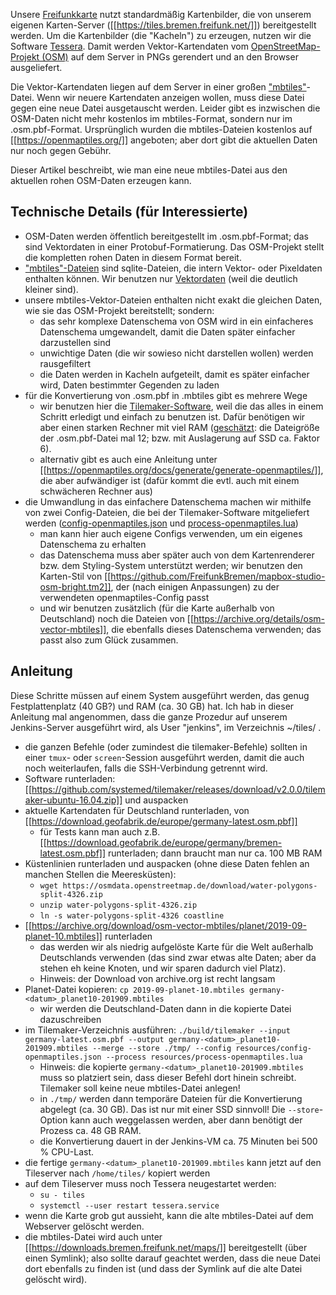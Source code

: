 Unsere [Freifunkkarte](https://map.bremen.freifunk.net/) nutzt standardmäßig Kartenbilder, die von unserem eigenen Karten-Server ([[https://tiles.bremen.freifunk.net/]]) bereitgestellt werden. Um die Kartenbilder (die "Kacheln") zu erzeugen, nutzen wir die Software [Tessera](https://github.com/mojodna/tessera). Damit werden Vektor-Kartendaten vom [OpenStreetMap-Projekt (OSM)](https://www.openstreetmap.org/) auf dem Server in PNGs gerendert und an den Browser ausgeliefert.

Die Vektor-Kartendaten liegen auf dem Server in einer großen ["mbtiles"](https://github.com/mapbox/mbtiles-spec)-Datei. Wenn wir neuere Kartendaten anzeigen wollen, muss diese Datei gegen eine neue Datei ausgetauscht werden. Leider gibt es inzwischen die OSM-Daten nicht mehr kostenlos im mbtiles-Format, sondern nur im .osm.pbf-Format. Ursprünglich wurden die mbtiles-Dateien kostenlos auf [[https://openmaptiles.org/]] angeboten; aber dort gibt die aktuellen Daten nur noch gegen Gebühr.

Dieser Artikel beschreibt, wie man eine neue mbtiles-Datei aus den aktuellen rohen OSM-Daten erzeugen kann.


## Technische Details (für Interessierte)

* OSM-Daten werden öffentlich bereitgestellt im .osm.pbf-Format; das sind Vektordaten in einer Protobuf-Formatierung. Das OSM-Projekt stellt die kompletten rohen Daten in diesem Format bereit.
* ["mbtiles"-Dateien](https://github.com/mapbox/mbtiles-spec) sind sqlite-Dateien, die intern Vektor- oder Pixeldaten enthalten können. Wir benutzen nur [Vektordaten](https://github.com/mapbox/vector-tile-spec/) (weil die deutlich kleiner sind).
* unsere mbtiles-Vektor-Dateien enthalten nicht exakt die gleichen Daten, wie sie das OSM-Projekt bereitstellt; sondern:
	* das sehr komplexe Datenschema von OSM wird in ein einfacheres Datenschema umgewandelt, damit die Daten später einfacher darzustellen sind
	* unwichtige Daten (die wir sowieso nicht darstellen wollen) werden rausgefiltert
	* die Daten werden in Kacheln aufgeteilt, damit es später einfacher wird, Daten bestimmter Gegenden zu laden
* für die Konvertierung von .osm.pbf in .mbtiles gibt es mehrere Wege
	* wir benutzen hier die [Tilemaker-Software](https://github.com/systemed/tilemaker), weil die das alles in einem Schritt erledigt und einfach zu benutzen ist. Dafür benötigen wir aber einen starken Rechner mit viel RAM ([geschätzt](https://wheregroup.com/blog/tilemaker-am-limit/): die Dateigröße der .osm.pbf-Datei mal 12; bzw. mit Auslagerung auf SSD ca. Faktor 6).
	* alternativ gibt es auch eine Anleitung unter [[https://openmaptiles.org/docs/generate/generate-openmaptiles/]], die aber aufwändiger ist (dafür kommt die evtl. auch mit einem schwächeren Rechner aus)
* die Umwandlung in das einfachere Datenschema machen wir mithilfe von zwei Config-Dateien, die bei der Tilemaker-Software mitgeliefert werden ([config-openmaptiles.json](https://github.com/systemed/tilemaker/blob/master/resources/config-openmaptiles.json) und [process-openmaptiles.lua](https://github.com/systemed/tilemaker/blob/master/resources/process-openmaptiles.lua))
	* man kann hier auch eigene Configs verwenden, um ein eigenes Datenschema zu erhalten
	* das Datenschema muss aber später auch von dem Kartenrenderer bzw. dem Styling-System unterstützt werden; wir benutzen den Karten-Stil von [[https://github.com/FreifunkBremen/mapbox-studio-osm-bright.tm2]], der (nach einigen Anpassungen) zu der verwendeten openmaptiles-Config passt
	* und wir benutzen zusätzlich (für die Karte außerhalb von Deutschland) noch die Dateien von [[https://archive.org/details/osm-vector-mbtiles]], die ebenfalls dieses Datenschema verwenden; das passt also zum Glück zusammen.


## Anleitung

Diese Schritte müssen auf einem System ausgeführt werden, das genug Festplattenplatz (40 GB?) und RAM (ca. 30 GB) hat. Ich hab in dieser Anleitung mal angenommen, dass die ganze Prozedur auf unserem Jenkins-Server ausgeführt wird, als User "jenkins", im Verzeichnis ~/tiles/ .

* die ganzen Befehle (oder zumindest die tilemaker-Befehle) sollten in einer `tmux`- oder `screen`-Session ausgeführt werden, damit die auch noch weiterlaufen, falls die SSH-Verbindung getrennt wird.
* Software runterladen: [[https://github.com/systemed/tilemaker/releases/download/v2.0.0/tilemaker-ubuntu-16.04.zip]] und auspacken
* aktuelle Kartendaten für Deutschland runterladen, von [[https://download.geofabrik.de/europe/germany-latest.osm.pbf]]
	* für Tests kann man auch z.B. [[https://download.geofabrik.de/europe/germany/bremen-latest.osm.pbf]] runterladen; dann braucht man nur ca. 100 MB RAM
* Küstenlinien runterladen und auspacken (ohne diese Daten fehlen an manchen Stellen die Meeresküsten):
    * `wget https://osmdata.openstreetmap.de/download/water-polygons-split-4326.zip`
    * `unzip water-polygons-split-4326.zip`
    * `ln -s water-polygons-split-4326 coastline`
* [[https://archive.org/download/osm-vector-mbtiles/planet/2019-09-planet-10.mbtiles]] runterladen
	* das werden wir als niedrig aufgelöste Karte für die Welt außerhalb Deutschlands verwenden (das sind zwar etwas alte Daten; aber da stehen eh keine Knoten, und wir sparen dadurch viel Platz).
	* Hinweis: der Download von archive.org ist recht langsam
* Planet-Datei kopieren: `cp 2019-09-planet-10.mbtiles germany-<datum>_planet10-201909.mbtiles`
	* wir werden die Deutschland-Daten dann in die kopierte Datei dazuschreiben
* im Tilemaker-Verzeichnis ausführen: `./build/tilemaker --input germany-latest.osm.pbf --output germany-<datum>_planet10-201909.mbtiles --merge --store ./tmp/ --config resources/config-openmaptiles.json --process resources/process-openmaptiles.lua`
    * Hinweis: die kopierte `germany-<datum>_planet10-201909.mbtiles` muss so platziert sein, dass dieser Befehl dort hinein schreibt. Tilemaker soll keine neue mbtiles-Datei anlegen!
    * in `./tmp/` werden dann temporäre Dateien für die Konvertierung abgelegt (ca. 30 GB). Das ist nur mit einer SSD sinnvoll! Die `--store`-Option kann auch weggelassen werden, aber dann benötigt der Prozess ca. 48 GB RAM.
    * die Konvertierung dauert in der Jenkins-VM ca. 75 Minuten bei 500 % CPU-Last.
* die fertige `germany-<datum>_planet10-201909.mbtiles` kann jetzt auf den Tileserver nach `/home/tiles/` kopiert werden
* auf dem Tileserver muss noch Tessera neugestartet werden:
	* `su - tiles`
	* `systemctl --user restart tessera.service`
* wenn die Karte grob gut aussieht, kann die alte mbtiles-Datei auf dem Webserver gelöscht werden.
* die mbtiles-Datei wird auch unter [[https://downloads.bremen.freifunk.net/maps/]] bereitgestellt (über einen Symlink); also sollte darauf geachtet werden, dass die neue Datei dort ebenfalls zu finden ist (und dass der Symlink auf die alte Datei gelöscht wird).